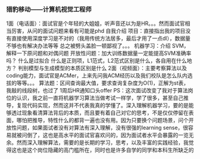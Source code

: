 ### 猎豹移动——计算机视觉工程师
1面（电话面）：面试官是个年轻的大姐姐，听声音还以为是HR。。。然而面试官相当厉害，从问的面试问题来看有可能是phd
自我介绍
项目：直接指出我的项目没有直接使用深度学习是不对的（我用传统方法居多，最后才用了一点dl），数据量不够也有解决办法等等
总之被劈头盖脸一顿鄙视了。。。
机器学习：介绍 SVM，
解释一下原问题和对偶问题
开放性问题：加大训练数据量一定能提高SVM准确率吗？
什么是过拟合
什么是正则项，L1范式，L2范式区别是什么，各自用在什么地方？
判别模型与生成模型的本质区别是什么
2面（视频面）：主要考察算法以及coding能力，面试官是ACMer，上来先问我ACM经历以及我们校队是怎么队内选拔的等等。。。
算法题：区间查询最大值，要求查询复杂度为O(1)，正解为st表，我敲的线段树，也过了
1周后HR通知口头offer
PS：这次面试改变了我对于算法岗位的认识，我之前一直将机器学习算法当做考试一样学，学了很多，甚至自己推导，复现代码实现，然而这并不代表我真的学懂了。深入理解机器学习，要的是能够透过现象看清算法背后的本质，而且要有着自己对它的思考，不是仅仅停留在表面，哪怕把推导，特性什么的都背一遍也没有用。因为只要换个问题场景，问个开放性问题，如果面试者没有对算法有深入理解，没有很强的learning sense，很容易就被问倒了，这也是高水平的面试官喜欢问的，因为面试者水平会暴露的一览无余。然而深入理解算法，需要的是长期的学习，思考，以及丰富的实践经验，我觉得这也是这个岗位隐藏的高门槛所在，同时也是许多自学的同学和本科生所缺乏的
